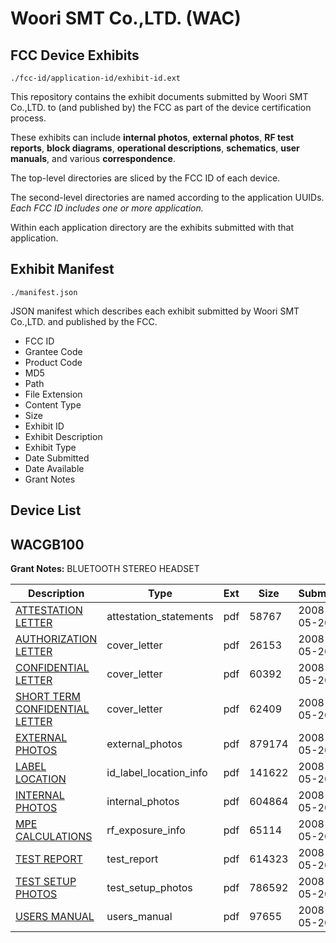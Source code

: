 # Woori SMT Co.,LTD. (WAC)
## FCC Device Exhibits

```
./fcc-id/application-id/exhibit-id.ext
```

This repository contains the exhibit documents submitted by Woori SMT Co.,LTD. to (and published by) the FCC as part of the device certification process.

These exhibits can include **internal photos**, **external photos**, **RF test reports**, **block diagrams**, **operational descriptions**, **schematics**, **user manuals**, and various **correspondence**.

The top-level directories are sliced by the FCC ID of each device.

The second-level directories are named according to the application UUIDs. *Each FCC ID includes one or more application.*

Within each application directory are the exhibits submitted with that application. 

## Exhibit Manifest

```
./manifest.json
```

JSON manifest which describes each exhibit submitted by Woori SMT Co.,LTD. and published by the FCC.

- FCC ID
- Grantee Code
- Product Code
- MD5
- Path
- File Extension
- Content Type
- Size
- Exhibit ID
- Exhibit Description
- Exhibit Type
- Date Submitted
- Date Available
- Grant Notes

## Device List
## WACGB100
**Grant Notes:** BLUETOOTH STEREO HEADSET

| Description | Type | Ext | Size | Submitted | Available |
| ----------- | ---- | --- | ---- | --------- | --------- |
| [ATTESTATION LETTER](WACGB100/37e760f52848f0471af40159ea938842/944064.pdf) | attestation_statements | pdf | 58767 | 2008-05-20 | 2008-05-21 |
| [AUTHORIZATION LETTER](WACGB100/37e760f52848f0471af40159ea938842/944065.pdf) | cover_letter | pdf | 26153 | 2008-05-20 | 2008-05-21 |
| [CONFIDENTIAL LETTER](WACGB100/37e760f52848f0471af40159ea938842/944066.pdf) | cover_letter | pdf | 60392 | 2008-05-20 | 2008-05-21 |
| [SHORT TERM CONFIDENTIAL LETTER](WACGB100/37e760f52848f0471af40159ea938842/944069.pdf) | cover_letter | pdf | 62409 | 2008-05-20 | 2008-05-21 |
| [EXTERNAL PHOTOS](WACGB100/37e760f52848f0471af40159ea938842/944061.pdf) | external_photos | pdf | 879174 | 2008-05-20 | 2008-07-04 |
| [LABEL LOCATION](WACGB100/37e760f52848f0471af40159ea938842/944067.pdf) | id_label_location_info | pdf | 141622 | 2008-05-20 | 2008-05-21 |
| [INTERNAL PHOTOS](WACGB100/37e760f52848f0471af40159ea938842/944062.pdf) | internal_photos | pdf | 604864 | 2008-05-20 | 2008-07-04 |
| [MPE CALCULATIONS](WACGB100/37e760f52848f0471af40159ea938842/944068.pdf) | rf_exposure_info | pdf | 65114 | 2008-05-20 | 2008-05-21 |
| [TEST REPORT](WACGB100/37e760f52848f0471af40159ea938842/944070.pdf) | test_report | pdf | 614323 | 2008-05-20 | 2008-05-21 |
| [TEST SETUP PHOTOS](WACGB100/37e760f52848f0471af40159ea938842/944063.pdf) | test_setup_photos | pdf | 786592 | 2008-05-20 | 2008-07-04 |
| [USERS MANUAL](WACGB100/37e760f52848f0471af40159ea938842/944060.pdf) | users_manual | pdf | 97655 | 2008-05-20 | 2008-07-04 |
